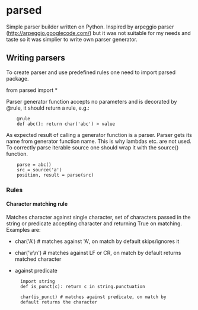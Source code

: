 parsed
======

Simple parser builder written on Python. Inspired by arpeggio parser
(http://arpeggio.googlecode.com/) but it was not suitable for my needs
and taste so it was simplier to write own parser generator.

Writing parsers
---------------

To create parser and use predefined rules one need to import parsed
package.

from parsed import *

Parser generator function accepts no parameters and is decorated by
@rule, it should return a rule, e.g.:

        @rule
        def abc(): return char('abc') > value

As expected result of calling a generator function is a parser. Parser
gets its name from generator function name. This is why lambdas
etc. are not used. To correctly parse iterable source one should wrap
it with the source() function.

        parse = abc()
        src = source('a')
        position, result = parse(src)

### Rules

#### Character matching rule

Matches character against single character, set of characters passed
in the string or predicate accepting character and returning True on
matching. Examples are:

* char('A') # matches against 'A', on match by default skips/ignores
        it

* char('\r\n') # matches against LF or CR, on match by default returns
        matched character

* against predicate

        import string
        def is_punct(c): return c in string.punctuation

        char(is_punct) # matches against predicate, on match by
        default returns the character
